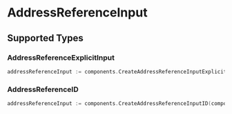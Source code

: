 # AddressReferenceInput


## Supported Types

### AddressReferenceExplicitInput

```go
addressReferenceInput := components.CreateAddressReferenceInputExplicit(components.AddressReferenceExplicitInput{/* values here */})
```

### AddressReferenceID

```go
addressReferenceInput := components.CreateAddressReferenceInputID(components.AddressReferenceID{/* values here */})
```

